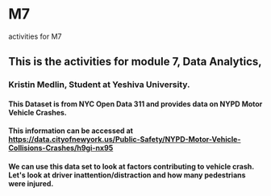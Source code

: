 # M7
activities for M7
## This is the activities for module 7, Data Analytics, 
### Kristin Medlin, Student at Yeshiva University. 

#### This Dataset is from NYC Open Data 311 and provides data on NYPD Motor Vehicle Crashes. 
#### This information can be accessed at https://data.cityofnewyork.us/Public-Safety/NYPD-Motor-Vehicle-Collisions-Crashes/h9gi-nx95
#### We can use this data set to look at factors contributing to vehicle crash. Let's look at driver inattention/distraction and how many pedestrians were injured. 
